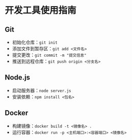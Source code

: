 # 开发工具使用指南

## Git
- 初始化仓库：`git init`
- 添加文件到暂存区：`git add <文件名>`
- 提交更改：`git commit -m "提交信息"`
- 推送到远程仓库：`git push origin <分支名>`

## Node.js
- 启动服务器：`node server.js`
- 安装依赖：`npm install <包名>`

## Docker
- 构建镜像：`docker build -t <镜像名> .`
- 运行容器：`docker run -p <主机端口>:<容器端口> <镜像名>`
